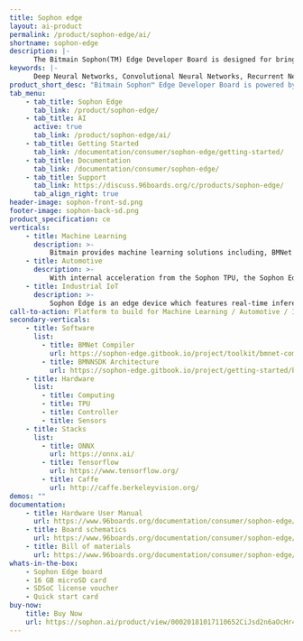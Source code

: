 ```yaml
---
title: Sophon edge
layout: ai-product
permalink: /product/sophon-edge/ai/
shortname: sophon-edge
description: |-
      The Bitmain Sophon(TM) Edge Developer Board is designed for bringing powerful Deep Learning capability to various types of applications through its quick prototype development. Sophon Edge Developer Board is powered by a BM1880, equipping tailored TPU support DNN/CNN/RNN/LSTM operations and models. This board is compatible with Linaro 96boards while also supporting modules for Arduino and Raspberry Pi. Developers can leverage off-the-shelf modules and develop cutting edge DL/ML applications, like facial detection and recognition, facial expression analysis, object detection and recognition, vehicle license plate recognition, voiceprint recognition, and more!
keywords: |-
      Deep Neural Networks, Convolutional Neural Networks, Recurrent Neural Networks, Long Short Term Memory Models Profiling, Deep Learning, Machine Learning, Facial Detection and Recognition, Facial Expression Analysis, Object Detection and Recogntion, Vehicle License Plate Recognition, Voiceprint Recognition, Development, board, low cost
product_short_desc: "Bitmain Sophon™ Edge Developer Board is powered by the BM1880, and equipped with TPU support for DNN/CNN/RNN/LSTM operations and models."
tab_menu:
    - tab_title: Sophon Edge
      tab_link: /product/sophon-edge/
    - tab_title: AI
      active: true
      tab_link: /product/sophon-edge/ai/
    - tab_title: Getting Started
      tab_link: /documentation/consumer/sophon-edge/getting-started/
    - tab_title: Documentation
      tab_link: /documentation/consumer/sophon-edge/
    - tab_title: Support
      tab_link: https://discuss.96boards.org/c/products/sophon-edge/
      tab_align_right: true
header-image: sophon-front-sd.png
footer-image: sophon-back-sd.png
product_specification: ce
verticals:
    - title: Machine Learning
      description: >-
          Bitmain provides machine learning solutions including, BMNet a tool to convert supported A models to internal format accelerated by Sophon TPU, ONNX a tool to convert ONNX format to internal format, and a Quantization tool to convert FP32 to INT8.
    - title: Automotive
      description: >-
          With internal acceleration from the Sophon TPU, the Sophon Edge provides a excellent platform for developing cutting edge DL/ML applications integral to the Automotive industry, from object detection and recognition to vehicle license plate recognition.
    - title: Industrial IoT
      description: >-
          Sophon Edge is an edge device which features real-time inference and processing.
call-to-action: Platform to build for Machine Learning / Automotive / Industrial IoT
secondary-verticals:
    - title: Software
      list:
        - title: BMNet Compiler
          url: https://sophon-edge.gitbook.io/project/toolkit/bmnet-compiler
        - title: BMNNSDK Architecture
          url: https://sophon-edge.gitbook.io/project/getting-started/bmnnsdk-framework
    - title: Hardware
      list:
        - title: Computing
        - title: TPU
        - title: Controller
        - title: Sensors
    - title: Stacks
      list:
        - title: ONNX
          url: https://onnx.ai/
        - title: Tensorflow
          url: https://www.tensorflow.org/
        - title: Caffe
          url: http://caffe.berkeleyvision.org/
demos: ""
documentation:
    - title: Hardware User Manual
      url: https://www.96boards.org/documentation/consumer/sophon-edge/hardware-docs/files/sophon-hardware-user-manual.pdf
    - title: Board schematics
      url: https://www.96boards.org/documentation/consumer/sophon-edge/hardware-docs/files/sophon-edge-schematics.pdf
    - title: Bill of materials
      url: https://www.96boards.org/documentation/consumer/sophon-edge/hardware-docs/files/sophon-edge-bom.pdf
whats-in-the-box:
    - Sophon Edge board
    - 16 GB microSD card
    - SDSoC license voucher
    - Quick start card
buy-now:
    title: Buy Now
    url: https://sophon.ai/product/view/00020181017110652CiJsd2n6aOcHr4a/view.html
---
```

